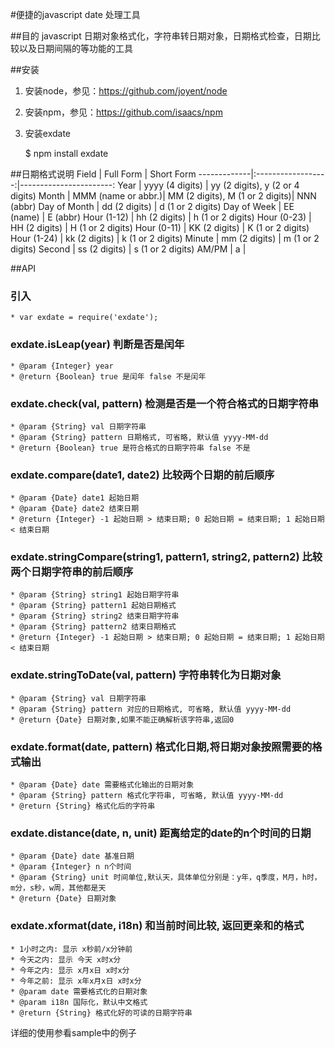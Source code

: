 #便捷的javascript date 处理工具

##目的
javascript 日期对象格式化，字符串转日期对象，日期格式检查，日期比较以及日期间隔的等功能的工具

##安装
1. 安装node，参见：https://github.com/joyent/node

2. 安装npm，参见：https://github.com/isaacs/npm

3. 安装exdate

     $ npm install exdate

##日期格式说明
Field        | Full Form          | Short Form
-------------|:------------------:|-----------------------:
Year         | yyyy (4 digits)    | yy (2 digits), y (2 or 4 digits)
Month        | MMM (name or abbr.)| MM (2 digits), M (1 or 2 digits)| NNN (abbr)
Day of Month | dd (2 digits)      | d (1 or 2 digits)
Day of Week  | EE (name)          | E (abbr)
Hour (1-12)  | hh (2 digits)      | h (1 or 2 digits)
Hour (0-23)  | HH (2 digits)      | H (1 or 2 digits)
Hour (0-11)  | KK (2 digits)      | K (1 or 2 digits)
Hour (1-24)  | kk (2 digits)      | k (1 or 2 digits)
Minute       | mm (2 digits)      | m (1 or 2 digits)
Second       | ss (2 digits)      | s (1 or 2 digits)
AM/PM        | a                  |

##API
### 引入
    * var exdate = require('exdate');

### exdate.isLeap(year) 判断是否是闰年
    * @param {Integer} year
    * @return {Boolean} true 是闰年 false 不是闰年

### exdate.check(val, pattern) 检测是否是一个符合格式的日期字符串
    * @param {String} val 日期字符串
    * @param {String} pattern 日期格式, 可省略, 默认值 yyyy-MM-dd
    * @return {Boolean} true 是符合格式的日期字符串 false 不是

### exdate.compare(date1, date2) 比较两个日期的前后顺序
    * @param {Date} date1 起始日期
    * @param {Date} date2 结束日期
    * @return {Integer} -1 起始日期 > 结束日期; 0 起始日期 = 结束日期; 1 起始日期 < 结束日期

### exdate.stringCompare(string1, pattern1, string2, pattern2) 比较两个日期字符串的前后顺序
    * @param {String} string1 起始日期字符串
    * @param {String} pattern1 起始日期格式
    * @param {String} string2 结束日期字符串
    * @param {String} pattern2 结束日期格式
    * @return {Integer} -1 起始日期 > 结束日期; 0 起始日期 = 结束日期; 1 起始日期 < 结束日期

### exdate.stringToDate(val, pattern) 字符串转化为日期对象
    * @param {String} val 日期字符串
    * @param {String} pattern 对应的日期格式, 可省略, 默认值 yyyy-MM-dd
    * @return {Date} 日期对象,如果不能正确解析该字符串,返回0

### exdate.format(date, pattern) 格式化日期,将日期对象按照需要的格式输出
    * @param {Date} date 需要格式化输出的日期对象
    * @param {String} pattern 格式化字符串, 可省略, 默认值 yyyy-MM-dd
    * @return {String} 格式化后的字符串

### exdate.distance(date, n, unit) 距离给定的date的n个时间的日期
    * @param {Date} date 基准日期
    * @param {Integer} n n个时间
    * @param {String} unit 时间单位,默认天，具体单位分别是：y年，q季度，M月，h时，m分，s秒，w周，其他都是天
    * @return {Date} 日期对象

### exdate.xformat(date, i18n) 和当前时间比较, 返回更亲和的格式
    * 1小时之内: 显示 x秒前/x分钟前
    * 今天之内: 显示 今天 x时x分
    * 今年之内: 显示 x月x日 x时x分
    * 今年之前: 显示 x年x月x日 x时x分
    * @param date 需要格式化的日期对象
    * @param i18n 国际化，默认中文格式
    * @return {String} 格式化好的可读的日期字符串
    
详细的使用参看sample中的例子
